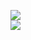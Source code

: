 [![](https://img.shields.io/badge/Made%20With-Github%20Spray-lightgrey.svg?style=for-the-badge&logo=github)](https://github.com/Annihil/github-spray#24636)  
[![](https://i.imgur.com/2DrTn0Z.gif)](https://github.com/Annihil/github-spray)